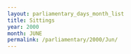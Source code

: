 ```yaml
---
layout: parliamentary_days_month_list
title: Sittings
year: 2000
month: JUNE
permalink: /parliamentary/2000/Jun/
---
```


